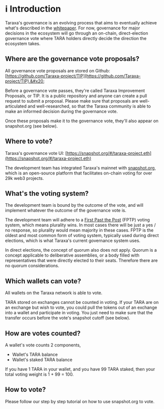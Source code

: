 # ℹ Introduction

Taraxa's governance is an evolving process that aims to eventually achieve what's described in the [whitepaper](../tech-whitepaper/governance.md). For now, governance for major decisions in the ecosystem will go through an on-chain, direct-election governance vote where TARA holders directly decide the direction the ecosystem takes.&#x20;



## Where are the governance vote proposals?&#x20;

All governance vote proposals are stored on Github: [https://github.com/Taraxa-project/TIP](https://github.com/Taraxa-project/TIP).&#x20;

Before a governance vote passes, they're called Taraxa Improvement Proposals, or TIP. It is a public repository and anyone can create a pull request to submit a proposal. Please make sure that proposals are well-articulated and well-researched, so that the Taraxa community is able to make an informed decision during the governance vote.&#x20;

Once these proposals make it to the governance vote, they'll also appear on snapshot.org (see below).&#x20;



## Where to vote?&#x20;

Taraxa's governance vote UI: [https://snapshot.org/#/taraxa-project.eth](https://snapshot.org/#/taraxa-project.eth)

The development team has integrated Taraxa's mainnet with [snapshot.org](https://snapshot.org/#/taraxa-project.eth), which is an open-source platform that facilitates on-chain voting for over 29k web3 projects.&#x20;



## What's the voting system?&#x20;

The development team is bound by the outcome of the vote, and will implement whatever the outcome of the governance vote is.&#x20;

The development team will adhere to a [First Past the Post](https://en.wikipedia.org/wiki/First-past-the-post\_voting) (FPTP) voting system, which means plurality wins. In most cases there will be just a yes / no response, so plurality would mean majority in these cases. FPTP is the oldest and most common form of voting system, typically used during direct elections, which is what Taraxa's current governance system uses.&#x20;

In direct elections, the concept of quorum also does not apply. Quorum is a concept applicable to deliberative assemblies, or a body filled with representatives that were directly elected to their seats. Therefore there are no quorum considerations.&#x20;



## Which wallets can vote?&#x20;

All wallets on the Taraxa network is able to vote.&#x20;

TARA stored on exchanges cannot be counted in voting. If your TARA are on an exchange but wish to vote, you could pull the tokens out of an exchange into a wallet and participate in voting. You just need to make sure that the transfer occurs before the vote's snapshot cutoff (see below).&#x20;



## How are votes counted?&#x20;

A wallet's vote counts 2 components,&#x20;

* Wallet's TARA balance
* Wallet's staked TARA balance&#x20;

If you have 1 TARA in your wallet, and you have 99 TARA staked, then your total voting weight is 1 + 99 = 100.&#x20;



## How to vote?&#x20;

Please follow our step by step tutorial on how to use snapshot.org to vote.&#x20;

